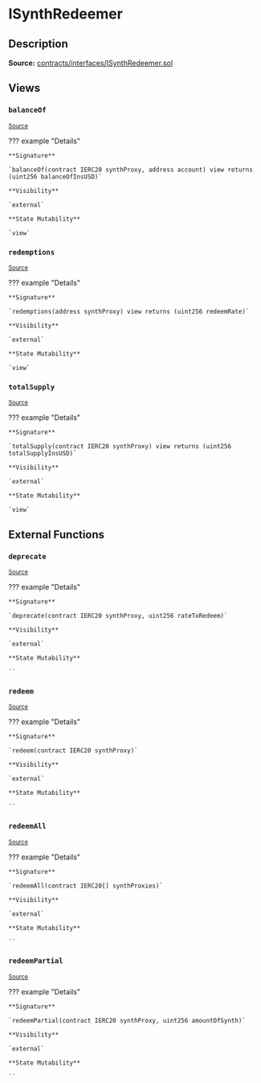# ISynthRedeemer

## Description

**Source:** [contracts/interfaces/ISynthRedeemer.sol](https://github.com/Synthetixio/synthetix/tree/v2.75.2/contracts/interfaces/ISynthRedeemer.sol)

## Views

### `balanceOf`

<sub>[Source](https://github.com/Synthetixio/synthetix/tree/v2.75.2/contracts/interfaces/ISynthRedeemer.sol#L10)</sub>

??? example "Details"

    **Signature**

    `balanceOf(contract IERC20 synthProxy, address account) view returns (uint256 balanceOfInsUSD)`

    **Visibility**

    `external`

    **State Mutability**

    `view`

### `redemptions`

<sub>[Source](https://github.com/Synthetixio/synthetix/tree/v2.75.2/contracts/interfaces/ISynthRedeemer.sol#L7)</sub>

??? example "Details"

    **Signature**

    `redemptions(address synthProxy) view returns (uint256 redeemRate)`

    **Visibility**

    `external`

    **State Mutability**

    `view`

### `totalSupply`

<sub>[Source](https://github.com/Synthetixio/synthetix/tree/v2.75.2/contracts/interfaces/ISynthRedeemer.sol#L13)</sub>

??? example "Details"

    **Signature**

    `totalSupply(contract IERC20 synthProxy) view returns (uint256 totalSupplyInsUSD)`

    **Visibility**

    `external`

    **State Mutability**

    `view`

## External Functions

### `deprecate`

<sub>[Source](https://github.com/Synthetixio/synthetix/tree/v2.75.2/contracts/interfaces/ISynthRedeemer.sol#L22)</sub>

??? example "Details"

    **Signature**

    `deprecate(contract IERC20 synthProxy, uint256 rateToRedeem)`

    **Visibility**

    `external`

    **State Mutability**

    ``

### `redeem`

<sub>[Source](https://github.com/Synthetixio/synthetix/tree/v2.75.2/contracts/interfaces/ISynthRedeemer.sol#L15)</sub>

??? example "Details"

    **Signature**

    `redeem(contract IERC20 synthProxy)`

    **Visibility**

    `external`

    **State Mutability**

    ``

### `redeemAll`

<sub>[Source](https://github.com/Synthetixio/synthetix/tree/v2.75.2/contracts/interfaces/ISynthRedeemer.sol#L17)</sub>

??? example "Details"

    **Signature**

    `redeemAll(contract IERC20[] synthProxies)`

    **Visibility**

    `external`

    **State Mutability**

    ``

### `redeemPartial`

<sub>[Source](https://github.com/Synthetixio/synthetix/tree/v2.75.2/contracts/interfaces/ISynthRedeemer.sol#L19)</sub>

??? example "Details"

    **Signature**

    `redeemPartial(contract IERC20 synthProxy, uint256 amountOfSynth)`

    **Visibility**

    `external`

    **State Mutability**

    ``
